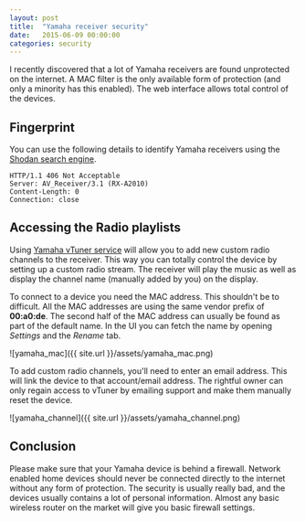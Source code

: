 ```yaml
---
layout: post
title:  "Yamaha receiver security"
date:   2015-06-09 00:00:00
categories: security
---
```

I recently discovered that a lot of Yamaha receivers are found unprotected on the internet. A MAC filter is the only available form of protection (and only a minority has this enabled). The web interface allows total control of the devices.

## Fingerprint

You can use the following details to identify Yamaha receivers using the [Shodan search engine](http://shodan.io/).

    HTTP/1.1 406 Not Acceptable
    Server: AV_Receiver/3.1 (RX-A2010)
    Content-Length: 0
    Connection: close

## Accessing the Radio playlists

Using [Yamaha vTuner service](http://yradio.vtuner.com/setupapp/yamaha/asp/AuthLogin/SignIn.asp) will allow you to add new custom radio channels to the receiver. This way you can totally control the device by setting up a custom radio stream. The receiver will play the music as well as display the channel name (manually added by you) on the display.

To connect to a device you need the MAC address. This shouldn't be to difficult. All the MAC addresses are using the same vendor prefix of __00:a0:de__. The second half of the MAC address can usually be found as part of the default name. In the UI you can fetch the name by opening _Settings_ and the _Rename_ tab.

![yamaha_mac]({{ site.url }}/assets/yamaha_mac.png)

To add custom radio channels, you'll need to enter an email address. This will link the device to that account/email address. The rightful owner can only regain access to vTuner by emailing support and make them manually reset the device.

![yamaha_channel]({{ site.url }}/assets/yamaha_channel.png)

## Conclusion

Please make sure that your Yamaha device is behind a firewall. Network enabled home devices should never be connected directly to the internet without any form of protection. The security is usually really bad, and the devices usually contains a lot of personal information. Almost any basic wireless router on the market will give you basic firewall settings.

